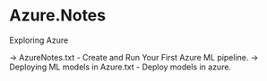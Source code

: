 # Azure.Notes
Exploring Azure 

-> AzureNotes.txt - Create and Run Your First Azure ML pipeline.
-> Deploying ML models in Azure.txt - Deploy models in azure.
